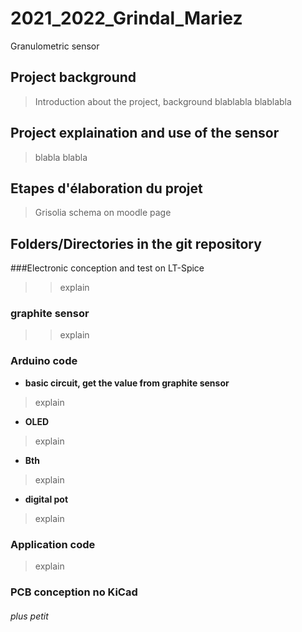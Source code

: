 # 2021_2022_Grindal_Mariez

Granulometric sensor

## Project background
> Introduction about the project, background blablabla
> blablabla

## Project explaination and use of the sensor
> blabla
> blabla

## Etapes d'élaboration du projet
> Grisolia schema on moodle page

## Folders/Directories in the git repository

###Electronic conception and test on LT-Spice
>> explain 
### graphite sensor
>> explain
### Arduino code
* **basic circuit, get the value from graphite sensor**
> explain
* **OLED**
> explain
* **Bth** 
> explain
* **digital pot**
> explain
### Application code
> explain
### PCB conception no KiCad

###### plus petit
